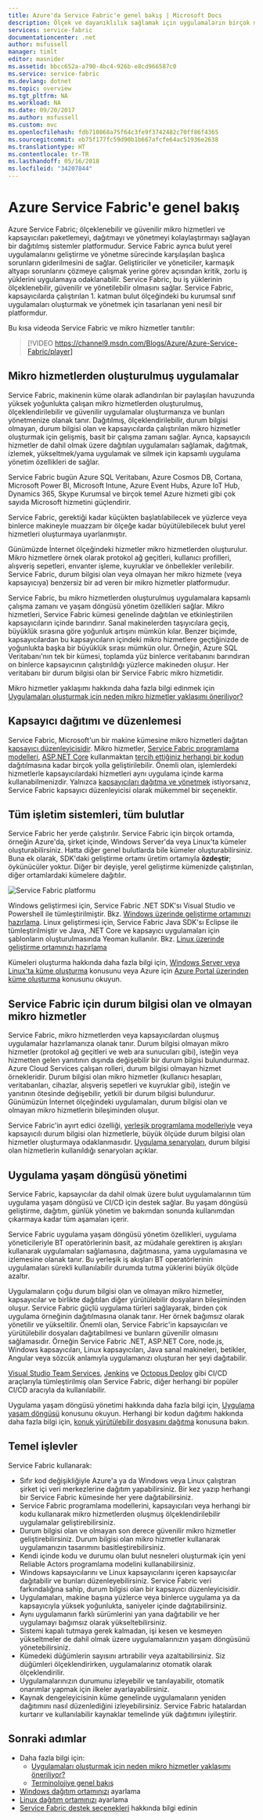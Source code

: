 ```yaml
---
title: Azure'da Service Fabric'e genel bakış | Microsoft Docs
description: Ölçek ve dayanıklılık sağlamak için uygulamaların birçok mikro hizmetten oluşturulduğu Service Fabric'e genel bakış. Service Fabric, bulut için ölçeklenebilir, güvenilir ve kolayca yönetilebilir uygulamalar derlemek amacıyla kullanılan dağıtılmış bir sistemler platformudur.
services: service-fabric
documentationcenter: .net
author: msfussell
manager: timlt
editor: masnider
ms.assetid: bbcc652a-a790-4bc4-926b-e8cd966587c0
ms.service: service-fabric
ms.devlang: dotnet
ms.topic: overview
ms.tgt_pltfrm: NA
ms.workload: NA
ms.date: 09/20/2017
ms.author: msfussell
ms.custom: mvc
ms.openlocfilehash: fdb710868a75f64c3fe9f3742482c70ff86f4365
ms.sourcegitcommit: eb75f177fc59d90b1b667afcfe64ac51936e2638
ms.translationtype: HT
ms.contentlocale: tr-TR
ms.lasthandoff: 05/16/2018
ms.locfileid: "34207844"
---
```

# <a name="overview-of-azure-service-fabric"></a>Azure Service Fabric'e genel bakış
Azure Service Fabric; ölçeklenebilir ve güvenilir mikro hizmetleri ve kapsayıcıları paketlemeyi, dağıtmayı ve yönetmeyi kolaylaştırmayı sağlayan bir dağıtılmış sistemler platformudur. Service Fabric ayrıca bulut yerel uygulamalarını geliştirme ve yönetme sürecinde karşılaşılan başlıca sorunların giderilmesini de sağlar. Geliştiriciler ve yöneticiler, karmaşık altyapı sorunlarını çözmeye çalışmak yerine görev açısından kritik, zorlu iş yüklerini uygulamaya odaklanabilir. Service Fabric, bu iş yüklerinin ölçeklenebilir, güvenilir ve yönetilebilir olmasını sağlar. Service Fabric, kapsayıcılarda çalıştırılan 1. katman bulut ölçeğindeki bu kurumsal sınıf uygulamaları oluşturmak ve yönetmek için tasarlanan yeni nesil bir platformdur.

Bu kısa videoda Service Fabric ve mikro hizmetler tanıtılır:
> [!VIDEO https://channel9.msdn.com/Blogs/Azure/Azure-Service-Fabric/player]

## <a name="applications-composed-of-microservices"></a>Mikro hizmetlerden oluşturulmuş uygulamalar 
Service Fabric, makinenin küme olarak adlandırılan bir paylaşılan havuzunda yüksek yoğunlukta çalışan mikro hizmetlerden oluşturulmuş, ölçeklendirilebilir ve güvenilir uygulamalar oluşturmanıza ve bunları yönetmenize olanak tanır. Dağıtılmış, ölçeklendirilebilir, durum bilgisi olmayan, durum bilgisi olan ve kapsayıcılarda çalıştırılan mikro hizmetler oluşturmak için gelişmiş, basit bir çalışma zamanı sağlar. Ayrıca, kapsayıcılı hizmetler de dahil olmak üzere dağıtılan uygulamaları sağlamak, dağıtmak, izlemek, yükseltmek/yama uygulamak ve silmek için kapsamlı uygulama yönetim özellikleri de sağlar.

Service Fabric bugün Azure SQL Veritabanı, Azure Cosmos DB, Cortana, Microsoft Power BI, Microsoft Intune, Azure Event Hubs, Azure IoT Hub, Dynamics 365, Skype Kurumsal ve birçok temel Azure hizmeti gibi çok sayıda Microsoft hizmetini güçlendirir.

Service Fabric, gerektiği kadar küçükten başlatılabilecek ve yüzlerce veya binlerce makineyle muazzam bir ölçeğe kadar büyütülebilecek bulut yerel hizmetleri oluşturmaya uyarlanmıştır.

Günümüzde İnternet ölçeğindeki hizmetler mikro hizmetlerden oluşturulur. Mikro hizmetlere örnek olarak protokol ağ geçitleri, kullanıcı profilleri, alışveriş sepetleri, envanter işleme, kuyruklar ve önbellekler verilebilir. Service Fabric, durum bilgisi olan veya olmayan her mikro hizmete (veya kapsayıcıya) benzersiz bir ad veren bir mikro hizmetler platformudur.

Service Fabric, bu mikro hizmetlerden oluşturulmuş uygulamalara kapsamlı çalışma zamanı ve yaşam döngüsü yönetim özellikleri sağlar. Mikro hizmetleri, Service Fabric kümesi genelinde dağıtılan ve etkinleştirilen kapsayıcıların içinde barındırır. Sanal makinelerden taşıyıcılara geçiş, büyüklük sırasına göre yoğunluk artışını mümkün kılar. Benzer biçimde, kapsayıcılardan bu kapsayıcıların içindeki mikro hizmetlere geçtiğinizde de yoğunlukta başka bir büyüklük sırası mümkün olur. Örneğin, Azure SQL Veritabanı'nın tek bir kümesi, toplamda yüz binlerce veritabanını barındıran on binlerce kapsayıcının çalıştırıldığı yüzlerce makineden oluşur. Her veritabanı bir durum bilgisi olan bir Service Fabric mikro hizmetidir. 

Mikro hizmetler yaklaşımı hakkında daha fazla bilgi edinmek için [Uygulamaları oluşturmak için neden mikro hizmetler yaklaşımı öneriliyor?](service-fabric-overview-microservices.md)

## <a name="container-deployment-and-orchestration"></a>Kapsayıcı dağıtımı ve düzenlemesi
Service Fabric, Microsoft'un bir makine kümesine mikro hizmetleri dağıtan [kapsayıcı düzenleyicisidir](service-fabric-cluster-resource-manager-introduction.md). Mikro hizmetler, [Service Fabric programlama modelleri](service-fabric-choose-framework.md), [ASP.NET Core](service-fabric-reliable-services-communication-aspnetcore.md) kullanmaktan [tercih ettiğiniz herhangi bir kodun](service-fabric-guest-executables-introduction.md) dağıtılmasına kadar birçok yolla geliştirilebilir. Önemli olan, işlemlerdeki hizmetlerle kapsayıcılardaki hizmetleri aynı uygulama içinde karma kullanabilmenizdir. Yalnızca [kapsayıcıları dağıtma ve yönetmek](service-fabric-containers-overview.md) istiyorsanız, Service Fabric kapsayıcı düzenleyicisi olarak mükemmel bir seçenektir.

## <a name="any-os-any-cloud"></a>Tüm işletim sistemleri, tüm bulutlar
Service Fabric her yerde çalıştırılır. Service Fabric için birçok ortamda, örneğin Azure'da, şirket içinde, Windows Server'da veya Linux'ta kümeler oluşturabilirsiniz. Hatta diğer genel bulutlarda bile kümeler oluşturabilirsiniz. Buna ek olarak, SDK'daki geliştirme ortamı üretim ortamıyla **özdeştir**; öykünücüler yoktur. Diğer bir deyişle, yerel geliştirme kümenizde çalıştırılan, diğer ortamlardaki kümelere dağıtılır.

![Service Fabric platformu][Image1]

Windows geliştirmesi için, Service Fabric .NET SDK'sı Visual Studio ve Powershell ile tümleştirilmiştir. Bkz. [Windows üzerinde geliştirme ortamınızı hazırlama](service-fabric-get-started.md). Linux geliştirmesi için, Service Fabric Java SDK'sı Eclipse ile tümleştirilmiştir ve Java, .NET Core ve kapsayıcı uygulamaları için şablonların oluşturulmasında Yeoman kullanılır. Bkz. [Linux üzerinde geliştirme ortamınızı hazırlama](service-fabric-get-started.md)

Kümeleri oluşturma hakkında daha fazla bilgi için, [Windows Server veya Linux'ta küme oluşturma](service-fabric-deploy-anywhere.md) konusunu veya Azure için [Azure Portal üzerinden küme oluşturma](service-fabric-cluster-creation-via-portal.md) konusunu okuyun.

## <a name="stateless-and-stateful-microservices-for-service-fabric"></a>Service Fabric için durum bilgisi olan ve olmayan mikro hizmetler
Service Fabric, mikro hizmetlerden veya kapsayıcılardan oluşmuş uygulamalar hazırlamanıza olanak tanır. Durum bilgisi olmayan mikro hizmetler (protokol ağ geçitleri ve web ara sunucuları gibi), isteğin veya hizmetten gelen yanıtının dışında değişebilir bir durum bilgisi bulundurmaz. Azure Cloud Services çalışan rolleri, durum bilgisi olmayan hizmet örnekleridir. Durum bilgisi olan mikro hizmetler (kullanıcı hesapları, veritabanları, cihazlar, alışveriş sepetleri ve kuyruklar gibi), isteğin ve yanıtının ötesinde değişebilir, yetkili bir durum bilgisi bulundurur. Günümüzün İnternet ölçeğindeki uygulamaları, durum bilgisi olan ve olmayan mikro hizmetlerin bileşiminden oluşur. 

Service Fabric'in ayırt edici özelliği, [yerleşik programlama modelleriyle](service-fabric-choose-framework.md) veya kapsayıcılı durum bilgisi olan hizmetlerle, büyük ölçüde durum bilgisi olan hizmetler oluşturmaya odaklanmasıdır. [Uygulama senaryoları](service-fabric-application-scenarios.md), durum bilgisi olan hizmetlerin kullanıldığı senaryoları açıklar.


## <a name="application-lifecycle-management"></a>Uygulama yaşam döngüsü yönetimi
Service Fabric, kapsayıcılar da dahil olmak üzere bulut uygulamalarının tüm uygulama yaşam döngüsü ve CI/CD için destek sağlar. Bu yaşam döngüsü geliştirme, dağıtım, günlük yönetim ve bakımdan sonunda kullanımdan çıkarmaya kadar tüm aşamaları içerir.

Service Fabric uygulama yaşam döngüsü yönetim özellikleri, uygulama yöneticileriyle BT operatörlerinin basit, az müdahale gerektiren iş akışları kullanarak uygulamaları sağlamasına, dağıtmasına, yama uygulamasına ve izlemesine olanak tanır. Bu yerleşik iş akışları BT operatörlerinin uygulamaları sürekli kullanılabilir durumda tutma yüklerini büyük ölçüde azaltır.

Uygulamaların çoğu durum bilgisi olan ve olmayan mikro hizmetler, kapsayıcılar ve birlikte dağıtılan diğer yürütülebilir dosyaların bileşiminden oluşur. Service Fabric güçlü uygulama türleri sağlayarak, birden çok uygulama örneğinin dağıtılmasına olanak tanır. Her örnek bağımsız olarak yönetilir ve yükseltilir. Önemli olan, Service Fabric'in kapsayıcıları ve yürütülebilir dosyaları dağıtabilmesi ve bunların güvenilir olmasını sağlamasıdır. Örneğin Service Fabric .NET, ASP.NET Core, node.js, Windows kapsayıcıları, Linux kapsayıcıları, Java sanal makineleri, betikler, Angular veya sözcük anlamıyla uygulamanızı oluşturan her şeyi dağıtabilir.

[Visual Studio Team Services](https://www.visualstudio.com/team-services/), [Jenkins](https://jenkins.io/index.html) ve [Octopus Deploy](https://octopus.com/) gibi CI/CD araçlarıyla tümleştirilmiş olan Service Fabric, diğer herhangi bir popüler CI/CD aracıyla da kullanılabilir.

Uygulama yaşam döngüsü yönetimi hakkında daha fazla bilgi için, [Uygulama yaşam döngüsü](service-fabric-application-lifecycle.md) konusunu okuyun. Herhangi bir kodun dağıtımı hakkında daha fazla bilgi için, [konuk yürütülebilir dosyasını dağıtma](service-fabric-deploy-existing-app.md) konusuna bakın.

## <a name="key-capabilities"></a>Temel işlevler
Service Fabric kullanarak:

* Sıfır kod değişikliğiyle Azure'a ya da Windows veya Linux çalıştıran şirket içi veri merkezlerine dağıtım yapabilirsiniz. Bir kez yazıp herhangi bir Service Fabric kümesinde her yere dağıtabilirsiniz.
* Service Fabric programlama modellerini, kapsayıcıları veya herhangi bir kodu kullanarak mikro hizmetlerden oluşmuş ölçeklendirilebilir uygulamalar geliştirebilirsiniz.
* Durum bilgisi olan ve olmayan son derece güvenilir mikro hizmetler geliştirebilirsiniz. Durum bilgisi olan mikro hizmetler kullanarak uygulamanızın tasarımını basitleştirebilirsiniz. 
* Kendi içinde kodu ve durumu olan bulut nesneleri oluşturmak için yeni Reliable Actors programlama modelini kullanabilirsiniz.
* Windows kapsayıcılarını ve Linux kapsayıcılarını içeren kapsayıcılar dağıtabilir ve bunları düzenleyebilirsiniz. Service Fabric veri farkındalığına sahip, durum bilgisi olan bir kapsayıcı düzenleyicisidir.
* Uygulamaları, makine başına yüzlerce veya binlerce uygulama ya da kapsayıcıyla yüksek yoğunlukta, saniyeler içinde dağıtabilirsiniz.
* Aynı uygulamanın farklı sürümlerini yan yana dağıtabilir ve her uygulamayı bağımsız olarak yükseltebilirsiniz.
* Sistemi kapalı tutmaya gerek kalmadan, işi kesen ve kesmeyen yükseltmeler de dahil olmak üzere uygulamalarınızın yaşam döngüsünü yönetebilirsiniz.
* Kümedeki düğümlerin sayısını artırabilir veya azaltabilirsiniz. Siz düğümleri ölçeklendirirken, uygulamalarınız otomatik olarak ölçeklendirilir.
* Uygulamalarınızın durumunu izleyebilir ve tanılayabilir, otomatik onarımlar yapmak için ilkeler ayarlayabilirsiniz.
* Kaynak dengeleyicisinin küme genelinde uygulamaların yeniden dağıtımını nasıl düzenlediğini izleyebilirsiniz. Service Fabric hatalardan kurtarır ve kullanılabilir kaynaklar temelinde yük dağıtımını iyileştirir.

<!--Every topic should have next steps and links to the next logical set of content to keep the customer engaged-->
## <a name="next-steps"></a>Sonraki adımlar
* Daha fazla bilgi için:
  * [Uygulamaları oluşturmak için neden mikro hizmetler yaklaşımı öneriliyor?](service-fabric-overview-microservices.md)
  * [Terminolojiye genel bakış](service-fabric-technical-overview.md)
* [Windows dağıtım ortamınızı](service-fabric-get-started.md) ayarlama  
* [Linux dağıtım ortamınızı](service-fabric-get-started-linux.md) ayarlama
* [Service Fabric destek seçenekleri](service-fabric-support.md) hakkında bilgi edinin

[Image1]: media/service-fabric-overview/Service-Fabric-Overview.png
